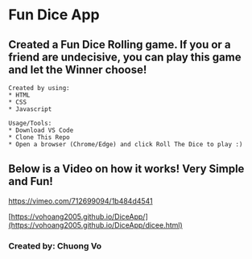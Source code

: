 # Fun Dice App

## Created a Fun Dice Rolling game. If you or a friend are undecisive, you can play this game and let the Winner choose!
~~~
Created by using:
* HTML
* CSS
* Javascript

Usage/Tools:
* Download VS Code
* Clone This Repo
* Open a browser (Chrome/Edge) and click Roll The Dice to play :) 
~~~
## Below is a Video on how it works! Very Simple and Fun!

https://vimeo.com/712699094/1b484d4541

[https://vohoang2005.github.io/DiceApp/](https://vohoang2005.github.io/DiceApp/dicee.html)

### Created by: Chuong Vo
